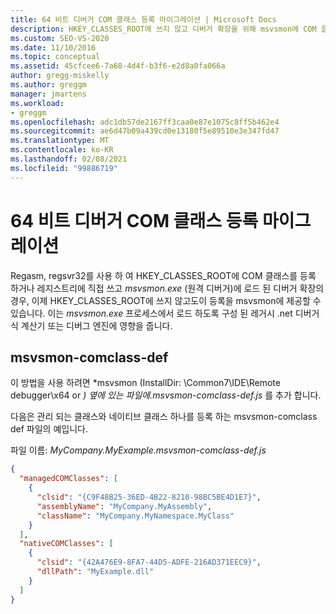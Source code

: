 ```yaml
---
title: 64 비트 디버거 COM 클래스 등록 마이그레이션 | Microsoft Docs
description: HKEY_CLASSES_ROOT에 쓰지 않고 디버거 확장을 위해 msvsmon에 COM 클래스를 등록 하는 방법에 대해 알아봅니다.
ms.custom: SEO-VS-2020
ms.date: 11/10/2016
ms.topic: conceptual
ms.assetid: 45cfcee6-7a68-4d4f-b3f6-e2d8a0fa066a
author: gregg-miskelly
ms.author: greggm
manager: jmartens
ms.workload:
- greggm
ms.openlocfilehash: adc1db57de2167ff3caa0e87e1075c8ff5b462e4
ms.sourcegitcommit: ae6d47b09a439cd0e13180f5e89510e3e347fd47
ms.translationtype: MT
ms.contentlocale: ko-KR
ms.lasthandoff: 02/08/2021
ms.locfileid: "99886719"
---
```

# <a name="migrate-64-bit-debugger-com-class-registration"></a>64 비트 디버거 COM 클래스 등록 마이그레이션

Regasm, regsvr32를 사용 하 여 HKEY_CLASSES_ROOT에 COM 클래스를 등록 하거나 레지스트리에 직접 쓰고 *msvsmon.exe* (원격 디버거)에 로드 된 디버거 확장의 경우, 이제 HKEY_CLASSES_ROOT에 쓰지 않고도이 등록을 msvsmon에 제공할 수 있습니다. 이는 *msvsmon.exe* 프로세스에서 로드 하도록 구성 된 레거시 .net 디버거 식 계산기 또는 디버그 엔진에 영향을 줍니다.

## <a name="msvsmon-comclass-def"></a>msvsmon-comclass-def

이 방법을 사용 하려면 *msvsmon (InstallDir: \Common7\IDE\Remote debugger\x64 or *) 옆에 *있는 파일에.msvsmon-comclass-def.js** 를 추가 합니다.

다음은 관리 되는 클래스와 네이티브 클래스 하나를 등록 하는 msvsmon-comclass def 파일의 예입니다.

파일 이름: *MyCompany.MyExample.msvsmon-comclass-def.js*

```json
{
  "managedCOMClasses": [
    {
      "clsid": "{C9F48B25-36ED-4B22-8210-98BC5BE4D1E7}",
      "assemblyName": "MyCompany.MyAssembly",
      "className": "MyCompany.MyNamespace.MyClass"
    }
  ],
  "nativeCOMClasses": [
    {
      "clsid": "{42A476E9-8FA7-44D5-ADFE-216AD371EEC9}",
      "dllPath": "MyExample.dll"
    }
  ]
}
```
